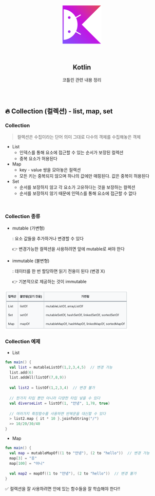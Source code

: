 <div align="center">
  <p>
    <img src="../README.assets/kotlin-hero.png">
  </p>
  <br>
  <h2>Kotlin</h2>
  <p>코틀린 관련 내용 정리</p>
  <br>
  <br>
</div>

## 🔥 Collection (컬렉션) - list, map, set

### Collection

> 컬렉션은 수집이라는 단어 의미 그대로 다수의 객체를 수집해놓은 객체

- List
  - 인덱스를 통해 요소에 접근할 수 있는 순서가 보장된 컬렉션
  - 중복 요소가 허용된다
- Map
  - key - value 쌍을 모아놓은 컬렉션
  - 모든 키는 중복되지 않으며 하나의 값에만 매핑된다. 값은 중복이 허용된다
- Set
  - 순서를 보장하지 않고 각 요소가 고유하다는 것을 보장하는 컬렉션
  - 순서를 보장하지 않기 때문에 인덱스를 통해 요소에 접근할 수 없다

<br>

### Collection 종류

- mutable (가변형)

  : 요소 값들을 추가하거나 변경할 수 있다

  👉 변경가능한 컬렉션을 사용하려면 앞에 mutable로 써야 한다

- immutable (불변형)

  : 데이터를 한 번 할당하면 읽기 전용이 된다 (변경 X)

  👉 기본적으로 제공하는 것이 immutable

<img src="../README.assets/collection.png" alt="collection" align="center" width="80%" />

### Collection 예제

- List

```kotlin
fun main() {
  val list = mutableListOf(1,2,3,4,5)  // 변경 가능
  list.add(6)
  list.addAll(listOf(7,8,9))
  
  val list2 = listOf(1,2,3,4)  // 변경 불가

  // 한가지 타입 뿐만 아니라 다양한 타입 넣을 수 있다
  val diverseList = listOf(1, "안녕", 1,78, true)

  // 여러가지 확장함수를 사용하면 반복문을 대신할 수 있다
  > list2.map { it * 10 }.joinToString("/")
  >> 10/20/30/40
}
```

- Map

```kotlin
fun main() {
  val map = mutableMapOf((1 to "안녕"), (2 to "hello"))  // 변경 가능
  map[3] = "응"
  map[100] = "아니"
  
  val map2 = mapOf((1 to "안녕"), (2 to "hello"))  // 변경 불가
}
```

✅ 컬렉션을 잘 사용하려면 안에 있는 함수들을 잘 학습해야 한다!!
